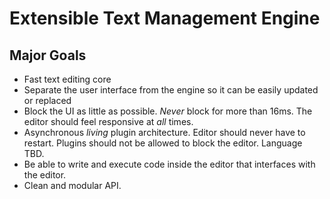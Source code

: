 Extensible Text Management Engine
=================================

Major Goals
-----------
+ Fast text editing core
+ Separate the user interface from the engine so it can be easily updated or replaced
+ Block the UI as little as possible. *Never* block for more than 16ms. The editor should feel responsive at *all* times.
+ Asynchronous *living* plugin architecture. Editor should never have to restart. Plugins should not be allowed to block the editor. Language TBD.
+ Be able to write and execute code inside the editor that interfaces with the editor.
+ Clean and modular API.
